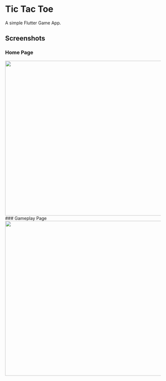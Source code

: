 # Tic Tac Toe

A simple Flutter Game App.

## Screenshots
### Home Page
<img src="https://github.com/MarkosDesypris/Flutter-Tic_Tac_Toe/assets/46244014/998e0ced-dae6-4692-8dbd-cc0f0ea67ca8" width="900" height="500">
### Gameplay Page
<img src="https://github.com/MarkosDesypris/Flutter-Tic_Tac_Toe/assets/46244014/1fbfde25-507f-4c8a-a242-e2ac2b2c1452" width="900" height="500">

